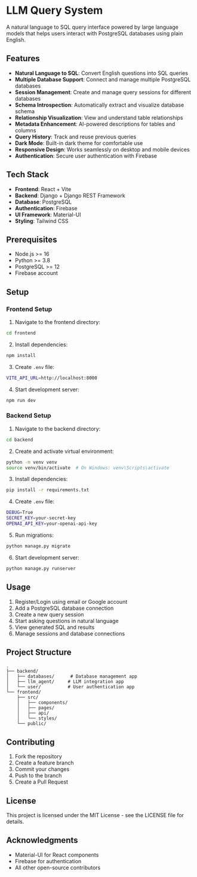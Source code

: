 # LLM Query System

A natural language to SQL query interface powered by large language models that helps users interact with PostgreSQL databases using plain English.

## Features

- **Natural Language to SQL**: Convert English questions into SQL queries
- **Multiple Database Support**: Connect and manage multiple PostgreSQL databases
- **Session Management**: Create and manage query sessions for different databases
- **Schema Introspection**: Automatically extract and visualize database schema
- **Relationship Visualization**: View and understand table relationships
- **Metadata Enhancement**: AI-powered descriptions for tables and columns
- **Query History**: Track and reuse previous queries
- **Dark Mode**: Built-in dark theme for comfortable use
- **Responsive Design**: Works seamlessly on desktop and mobile devices
- **Authentication**: Secure user authentication with Firebase

## Tech Stack

- **Frontend**: React + Vite
- **Backend**: Django + Django REST Framework
- **Database**: PostgreSQL
- **Authentication**: Firebase
- **UI Framework**: Material-UI
- **Styling**: Tailwind CSS

## Prerequisites

- Node.js >= 16
- Python >= 3.8
- PostgreSQL >= 12
- Firebase account

## Setup

### Frontend Setup

1. Navigate to the frontend directory:
```bash
cd frontend
```

2. Install dependencies:
```bash
npm install
```

3. Create `.env` file:
```bash
VITE_API_URL=http://localhost:8000
```

4. Start development server:
```bash
npm run dev
```

### Backend Setup

1. Navigate to the backend directory:
```bash
cd backend
```

2. Create and activate virtual environment:
```bash
python -m venv venv
source venv/bin/activate  # On Windows: venv\Scripts\activate
```

3. Install dependencies:
```bash
pip install -r requirements.txt
```

4. Create `.env` file:
```bash
DEBUG=True
SECRET_KEY=your-secret-key
OPENAI_API_KEY=your-openai-api-key
```

5. Run migrations:
```bash
python manage.py migrate
```

6. Start development server:
```bash
python manage.py runserver
```

## Usage

1. Register/Login using email or Google account
2. Add a PostgreSQL database connection
3. Create a new query session
4. Start asking questions in natural language
5. View generated SQL and results
6. Manage sessions and database connections

## Project Structure

```
.
├── backend/
│   ├── databases/      # Database management app
│   ├── llm_agent/     # LLM integration app
│   └── user/          # User authentication app
└── frontend/
    ├── src/
    │   ├── components/
    │   ├── pages/
    │   ├── api/
    │   └── styles/
    └── public/
```

## Contributing

1. Fork the repository
2. Create a feature branch
3. Commit your changes
4. Push to the branch
5. Create a Pull Request

## License

This project is licensed under the MIT License - see the LICENSE file for details.

## Acknowledgments

- Material-UI for React components
- Firebase for authentication
- All other open-source contributors
